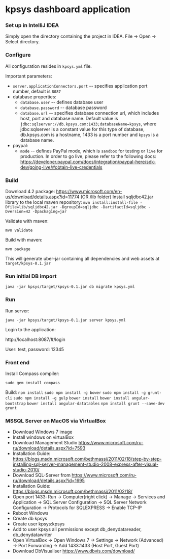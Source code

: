 # kpsys dashboard application

### Set up in IntelliJ IDEA

Simply open the directory containing the project in IDEA.
File -> Open -> Select directory.

### Configure

All configuration resides in `kpsys.yml` file.

Important parameters:

* `server.applicationConnectors.port` -- specifies application port number, default is `8087`
* database properties: 
    * `database.user` -- defines database user
    * `database.password` -- database password
    * `database.url` -- specifies database connection url, which includes host, port and database name. Default value is `jdbc:sqlserver://db.kpsys.com:1433;databaseName=kpsys`, where jdbc:sqlserver is a constant value for this type of database, db.kpsys.com is a hostname, 1433 is a port number and `kpsys` is a database name. 
* paypal:
    * `mode` -- defines PayPal mode, which is `sandbox` for testing or `live` for production.
    In order to go live, please refer to the following docs: https://developer.paypal.com/docs/integration/paypal-here/sdk-dev/going-live/#obtain-live-credentials
   
### Build
Download 4.2 package: https://www.microsoft.com/en-us/download/details.aspx?id=11774 (OR /lib folder)
Install sqljdbc42.jar library to the local maven repository:
`mvn install:install-file -Dfile=lib/sqljdbc42.jar -DgroupId=sqljdbc -DartifactId=sqljdbc -Dversion=42 -Dpackaging=jar`

Validate with maven: 

`mvn validate`

Build with maven:

`mvn package`

This will generate uber-jar containing all dependencies and web assets at `target/kpsys-0.1.jar`

### Run initial DB import

`java -jar kpsys/target/kpsys-0.1.jar db migrate kpsys.yml`

### Run

Run server:

`java -jar kpsys/target/kpsys-0.1.jar server kpsys.yml`

Login to the application: 

http://localhost:8087/#/login

User: test, password: 12345

### Front end

Install Compass compiler:

`sudo gem install compass`

Build: 
`npm install`
`sudo npm install -g bower`
`sudo npm install -g grunt-cli`
`sudo npm install -g gulp`
`bower install`
`bower install angular-bootstrap`
`bower install angular-datatables`
`npm install grunt --save-dev`
`grunt`

### MSSQL Server on MacOS via VirtualBox

* Download Windows 7 image
* Install windows on virtualBox
* Download Management Studio https://www.microsoft.com/ru-ru/download/details.aspx?id=7593
* Installation Guide: https://blogs.msdn.microsoft.com/bethmassi/2011/02/18/step-by-step-installing-sql-server-management-studio-2008-express-after-visual-studio-2010/
* Download SQL-Server from https://www.microsoft.com/ru-ru/download/details.aspx?id=1695
* Installation Guide: https://blogs.msdn.microsoft.com/bethmassi/2011/02/18/
* Open port 1433: Run -> Computer(right click) -> Manage -> Services and Application -> SQL Server Configuration -> SQL Server Network Configuration -> Protocols for SQLEXPRESS -> Enable TCP-IP
* Reboot Windows
* Create db kpsys
* Create user kpsys:kpsys 
* Add to user kpsys all permissions except db_denydatareader, db_denydatawriter
* Open VirtualBox -> Open Windows 7 -> Settings -> Network (Advanced) -> Port Forwarding -> Add 1433:1433 (Host Port, Guest Port)
* Download DbVisualiser https://www.dbvis.com/download/
